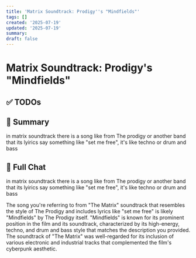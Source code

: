 ```yaml
---
title: 'Matrix Soundtrack: Prodigy''s "Mindfields"'
tags: []
created: '2025-07-19'
updated: '2025-07-19'
summary:
draft: false
---
```


# Matrix Soundtrack: Prodigy's "Mindfields"

## ✅ TODOs


## 📌 Summary
in matrix soundtrack there is a song like from The prodigy or another band that its lyirics say something like "set me free", it's like techno or drum and bass

## 🧠 Full Chat


in matrix soundtrack there is a song like from The prodigy or another band that its lyirics say something like "set me free", it's like techno or drum and bass

The song you're referring to from "The Matrix" soundtrack that resembles the style of The Prodigy and includes lyrics like "set me free" is likely "Mindfields" by The Prodigy itself. "Mindfields" is known for its prominent position in the film and its soundtrack, characterized by its high-energy, techno, and drum and bass style that matches the description you provided. The soundtrack of "The Matrix" was well-regarded for its inclusion of various electronic and industrial tracks that complemented the film's cyberpunk aesthetic.